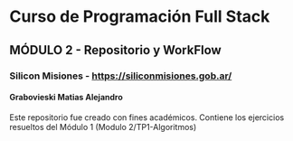 # Curso de Programación Full Stack
## MÓDULO 2 - Repositorio y WorkFlow
### Silicon Misiones - https://siliconmisiones.gob.ar/
#### Grabovieski Matias Alejandro
Este repositorio fue creado con fines académicos. 
Contiene los ejercicios resueltos del Módulo 1 (Modulo 2/TP1-Algoritmos)

